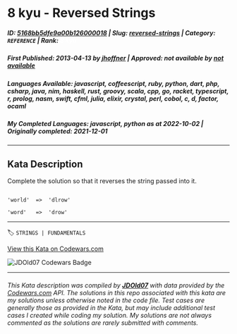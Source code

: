 # 8 kyu - Reversed Strings

##### **ID**: [5168bb5dfe9a00b126000018](https://www.codewars.com/kata/5168bb5dfe9a00b126000018) | **Slug**: [reversed-strings](https://www.codewars.com/kata/5168bb5dfe9a00b126000018) | **Category**: `REFERENCE` | **Rank**: <span style="color:white">8 kyu</span>

##### **First Published**: 2013-04-13 ***by*** [jhoffner](https://www.codewars.com/users/jhoffner) | **Approved**: *not available* ***by*** [*not available*](*https://www.codewars.com*)

##### **Languages Available**: javascript, coffeescript, ruby, python, dart, php, csharp, java, nim, haskell, rust, groovy, scala, cpp, go, racket, typescript, r, prolog, nasm, swift, cfml, julia, elixir, crystal, perl, cobol, c, d, factor, ocaml

##### **My Completed Languages**: javascript, python ***as at*** 2022-10-02 | **Originally completed**: 2021-12-01

---

## Kata Description


Complete the solution so that it reverses the string passed into it. 



```

'world'  =>  'dlrow'

'word'   =>  'drow'

```

---


🏷 `STRINGS | FUNDAMENTALS`


[View this Kata on Codewars.com](https://www.codewars.com/kata/5168bb5dfe9a00b126000018)

![](https://www.codewars.com/users/jdold07/badges/large "JDOld07 Codewars Badge")

---

###### *This Kata description was compiled by [**JDOld07**](https://tpstech.dev) with data provided by the [Codewars.com](https://www.codewars.com) API.  The solutions in this repo associated with this kata are my solutions unless otherwise noted in the code file.  Test cases are generally those as provided in the Kata, but may include additional test cases I created while coding my solution.  My solutions are not always commented as the solutions are rarely submitted with comments.*
